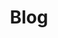 ---
home: true
heroImage: /nibl.jpg
title: Blog
actionText: Start
actionLink: /guide/micro
features:
- title: A Blog
  details: 记录日常所得 
- title: For Me
  details: O(∩_∩)O nibilin33@gmail.com
- title: For Interview
  details: https://nibilin33.github.io/nibl-resume/
footer: Copyright © 2019-present

---